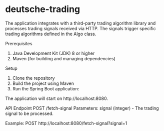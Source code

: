 # deutsche-trading
The application integrates with a third-party trading algorithm library and processes trading signals received via HTTP. The signals trigger specific trading algorithms defined in the Algo class.

Prerequisites
1) Java Development Kit (JDK) 8 or higher
2) Maven (for building and managing dependencies)

Setup
1) Clone the repository
2) Build the project using Maven
3) Run the Spring Boot application:

The application will start on http://localhost:8080.

API Endpoint
POST /fetch-signal
Parameters:
signal (integer) - The trading signal to be processed.

Example:
POST http://localhost:8080/fetch-signal?signal=1





